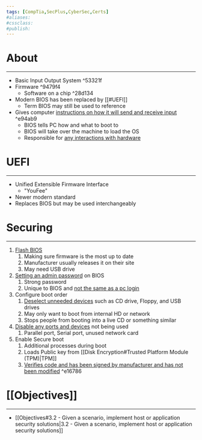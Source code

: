 ```yaml
---
tags: [CompTia,SecPlus,CyberSec,Certs]
#aliases:
#cssclass:
#publish:
---
```


# About
---
- Basic Input Output System ^53321f
- Firmware ^9479f4
	- Software on a chip ^28d134
- Modern BIOS has been replaced by [[#UEFI]]
	- Term BIOS may still be used to reference
-  Gives computer <u>instructions on how it will send and receive input</u> ^e94ab9
	- BIOS tells PC how and what to boot to
	- BIOS will take over the machine to load the OS
	- Responsible for <u>any interactions with hardware</u>

# UEFI
---
- Unified Extensible Firmware Interface
	- "YouFee"
- Newer modern standard
- Replaces BIOS but may be used interchangeably
# Securing
---
1. <u>Flash BIOS</u>
	1. Making sure firmware is the most up to date
	2. Manufacturer usually releases it on their site
	3. May need USB drive
2. <u>Setting an admin password</u> on BIOS
	1. Strong password
	2. Unique to BIOS and <u>not the same as a pc login</u>
3. Configure boot order
	1. <u>Deselect unneeded devices</u> such as CD drive, Floppy, and USB drives
	2. May only want to boot from internal HD or network
	3. Stops people from booting into a live CD or something similar
4. <u>Disable any ports and devices</u> not being used
	1. Parallel port, Serial port, unused network card
5. Enable Secure boot
	1. Additional processes during boot
	2. Loads Public key from [[Disk Encryption#Trusted Platform Module (TPM)|TPM]]
	3. <u>Verifies code and has been signed by manufacturer and has not been modified</u> ^e16786

# [[Objectives]]
---
- [[Objectives#3.2 - Given a scenario, implement host or application security solutions|3.2 - Given a scenario, implement host or application security solutions]]